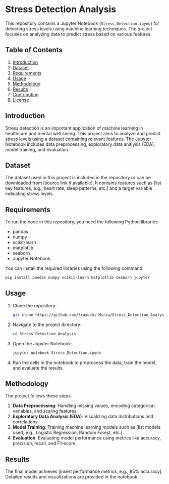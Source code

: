 # Stress Detection Analysis

This repository contains a Jupyter Notebook (`Stress_Detection.ipynb`) for detecting stress levels using machine learning techniques. The project focuses on analyzing data to predict stress based on various features.

## Table of Contents
1. [Introduction](#introduction)
2. [Dataset](#dataset)
3. [Requirements](#requirements)
4. [Usage](#usage)
5. [Methodology](#methodology)
6. [Results](#results)
7. [Contributing](#contributing)
8. [License](#license)

## Introduction
Stress detection is an important application of machine learning in healthcare and mental well-being. This project aims to analyze and predict stress levels using a dataset containing relevant features. The Jupyter Notebook includes data preprocessing, exploratory data analysis (EDA), model training, and evaluation.

## Dataset
The dataset used in this project is included in the repository or can be downloaded from [source link if available]. It contains features such as [list key features, e.g., heart rate, sleep patterns, etc.] and a target variable indicating stress levels.

## Requirements
To run the code in this repository, you need the following Python libraries:
- pandas
- numpy
- scikit-learn
- matplotlib
- seaborn
- Jupyter Notebook

You can install the required libraries using the following command:
```bash
pip install pandas numpy scikit-learn matplotlib seaborn jupyter
```

## Usage
1. Clone the repository:
   ```bash
   git clone https://github.com/Srayoshi-Mirza/Stress_Detection_Analysis.git
   ```
2. Navigate to the project directory:
   ```bash
   cd Stress_Detection_Analysis
   ```
3. Open the Jupyter Notebook:
   ```bash
   jupyter notebook Stress_Detection.ipynb
   ```
4. Run the cells in the notebook to preprocess the data, train the model, and evaluate the results.

## Methodology
The project follows these steps:
1. **Data Preprocessing**: Handling missing values, encoding categorical variables, and scaling features.
2. **Exploratory Data Analysis (EDA)**: Visualizing data distributions and correlations.
3. **Model Training**: Training machine learning models such as [list models used, e.g., Logistic Regression, Random Forest, etc.].
4. **Evaluation**: Evaluating model performance using metrics like accuracy, precision, recall, and F1-score.

## Results
The final model achieves [insert performance metrics, e.g., 85% accuracy]. Detailed results and visualizations are provided in the notebook.
